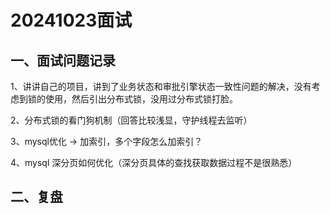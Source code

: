 # 20241023面试

## 一、面试问题记录

1、讲讲自己的项目，讲到了业务状态和审批引擎状态一致性问题的解决，没有考虑到锁的使用，然后引出分布式锁，没用过分布式锁打脸。

2、分布式锁的看门狗机制（回答比较浅显，守护线程去监听）

3、mysql优化 -> 加索引，多个字段怎么加索引？

4、mysql 深分页如何优化（深分页具体的查找获取数据过程不是很熟悉）



## 二、复盘

